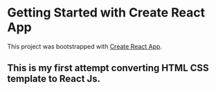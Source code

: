 # Getting Started with Create React App

This project was bootstrapped with [Create React App](https://github.com/facebook/create-react-app).

## This is my first attempt converting HTML CSS template to React Js.
